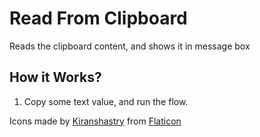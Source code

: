 
# Read From Clipboard
Reads the clipboard content, and shows it in message box

## How it Works?
1. Copy some text value, and run the flow.

Icons made by [Kiranshastry](https://www.flaticon.com/authors/kiranshastry) from [Flaticon](https://www.flaticon.com/)
